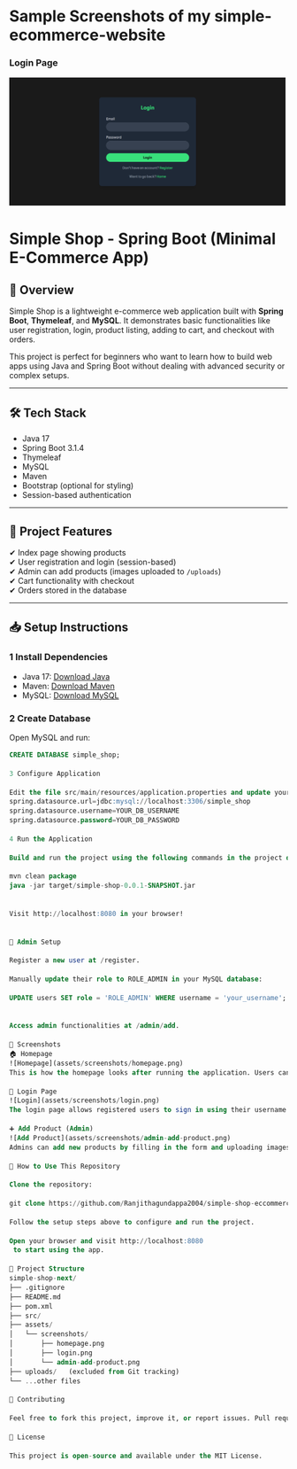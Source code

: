 # Sample Screenshots of my simple-ecommerce-website

### Login Page
<img src="assets/screenshots/login.png" alt="Login Screenshot" width="500" />


# Simple Shop - Spring Boot (Minimal E-Commerce App)

## 📖 Overview

Simple Shop is a lightweight e-commerce web application built with **Spring Boot**, **Thymeleaf**, and **MySQL**. It demonstrates basic functionalities like user registration, login, product listing, adding to cart, and checkout with orders.

This project is perfect for beginners who want to learn how to build web apps using Java and Spring Boot without dealing with advanced security or complex setups.

---

## 🛠 Tech Stack

- Java 17
- Spring Boot 3.1.4
- Thymeleaf
- MySQL
- Maven
- Bootstrap (optional for styling)
- Session-based authentication

---

## 📂 Project Features

✔ Index page showing products  
✔ User registration and login (session-based)  
✔ Admin can add products (images uploaded to `/uploads`)  
✔ Cart functionality with checkout  
✔ Orders stored in the database  

---

## 📥 Setup Instructions

### 1 Install Dependencies
- Java 17: [Download Java](https://www.oracle.com/java/technologies/javase/jdk17-archive-downloads.html)
- Maven: [Download Maven](https://maven.apache.org/download.cgi)
- MySQL: [Download MySQL](https://dev.mysql.com/downloads/mysql/)

### 2️ Create Database
Open MySQL and run:
```sql
CREATE DATABASE simple_shop;

3 Configure Application

Edit the file src/main/resources/application.properties and update your MySQL credentials:
spring.datasource.url=jdbc:mysql://localhost:3306/simple_shop
spring.datasource.username=YOUR_DB_USERNAME
spring.datasource.password=YOUR_DB_PASSWORD

4 Run the Application

Build and run the project using the following commands in the project directory:

mvn clean package
java -jar target/simple-shop-0.0.1-SNAPSHOT.jar


Visit http://localhost:8080 in your browser!


👤 Admin Setup

Register a new user at /register.

Manually update their role to ROLE_ADMIN in your MySQL database:

UPDATE users SET role = 'ROLE_ADMIN' WHERE username = 'your_username';


Access admin functionalities at /admin/add.

📸 Screenshots
🏠 Homepage
![Homepage](assets/screenshots/homepage.png)
This is how the homepage looks after running the application. Users can browse products and access navigation menus.

🔑 Login Page
![Login](assets/screenshots/login.png)
The login page allows registered users to sign in using their username and password.

➕ Add Product (Admin)
![Add Product](assets/screenshots/admin-add-product.png)
Admins can add new products by filling in the form and uploading images.

🚀 How to Use This Repository

Clone the repository:

git clone https://github.com/Ranjithagundappa2004/simple-shop-eccommerce-website.git

Follow the setup steps above to configure and run the project.

Open your browser and visit http://localhost:8080
 to start using the app.

📂 Project Structure
simple-shop-next/
├── .gitignore
├── README.md
├── pom.xml
├── src/
├── assets/
│   └── screenshots/
│       ├── homepage.png
│       ├── login.png
│       └── admin-add-product.png
├── uploads/   (excluded from Git tracking)
└── ...other files

🤝 Contributing

Feel free to fork this project, improve it, or report issues. Pull requests are welcome!

📄 License

This project is open-source and available under the MIT License.









